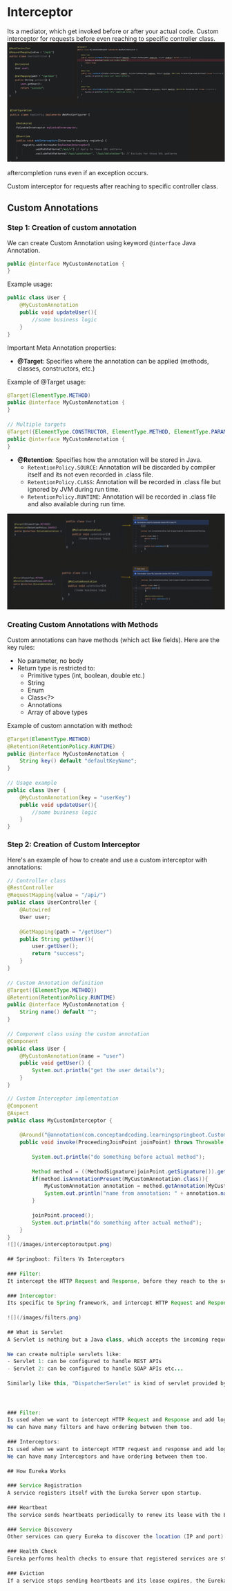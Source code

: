 # Interceptor
Its a mediator, which get invoked before or after your actual code.
Custom interceptor for requests before even reaching to specific controller class.
![](/images/interceptor.png)

aftercompletion runs even if an exception occurs.

Custom interceptor for requests after reaching to specific controller class.

## Custom Annotations
### Step 1: Creation of custom annotation

We can create Custom Annotation using keyword `@interface` Java Annotation.

```java
public @interface MyCustomAnnotation {
}
```

Example usage:
```java
public class User {
    @MyCustomAnnotation
    public void updateUser(){
        //some business logic
    }
}
```

Important Meta Annotation properties:
- **@Target**: Specifies where the annotation can be applied (methods, classes, constructors, etc.)

Example of @Target usage:
```java
@Target(ElementType.METHOD)
public @interface MyCustomAnnotation {
}

// Multiple targets
@Target({ElementType.CONSTRUCTOR, ElementType.METHOD, ElementType.PARAMETER, ElementType.FIELD})
public @interface MyCustomAnnotation {
}
```

- **@Retention**: Specifies how the annotation will be stored in Java.
  - `RetentionPolicy.SOURCE`: Annotation will be discarded by compiler itself and its not even recorded in .class file.
  - `RetentionPolicy.CLASS`: Annotation will be recorded in .class file but ignored by JVM during run time.
  - `RetentionPolicy.RUNTIME`: Annotation will be recorded in .class file and also available during run time.

![](/images/interceptors2.png)

### Creating Custom Annotations with Methods

Custom annotations can have methods (which act like fields). Here are the key rules:
- No parameter, no body
- Return type is restricted to:
  - Primitive types (int, boolean, double etc.)
  - String
  - Enum
  - Class<?>
  - Annotations
  - Array of above types

Example of custom annotation with method:
```java
@Target(ElementType.METHOD)
@Retention(RetentionPolicy.RUNTIME)
public @interface MyCustomAnnotation {
    String key() default "defaultKeyName";
}

// Usage example
public class User {
    @MyCustomAnnotation(key = "userKey")
    public void updateUser(){
        //some business logic
    }
}
```

### Step 2: Creation of Custom Interceptor

Here's an example of how to create and use a custom interceptor with annotations:

```java
// Controller class
@RestController
@RequestMapping(value = "/api/")
public class UserController {
    @Autowired
    User user;

    @GetMapping(path = "/getUser")
    public String getUser(){
        user.getUser();
        return "success";
    }
}

// Custom Annotation definition
@Target({ElementType.METHOD})
@Retention(RetentionPolicy.RUNTIME)
public @interface MyCustomAnnotation {
    String name() default "";
}

// Component class using the custom annotation
@Component
public class User {
    @MyCustomAnnotation(name = "user")
    public void getUser() {
        System.out.println("get the user details");
    }
}
```

```java
// Custom Interceptor implementation
@Component
@Aspect
public class MyCustomInterceptor {
    
    @Around("@annotation(com.conceptandcoding.learningspringboot.CustomInterceptor.MyCustomAnnotation)") //pointcut expression
    public void invoke(ProceedingJoinPoint joinPoint) throws Throwable { //advice
        
        System.out.println("do something before actual method");
        
        Method method = ((MethodSignature)joinPoint.getSignature()).getMethod();
        if(method.isAnnotationPresent(MyCustomAnnotation.class)){
            MyCustomAnnotation annotation = method.getAnnotation(MyCustomAnnotation.class);
            System.out.println("name from annotation: " + annotation.name());
        }
        
        joinPoint.proceed();
        System.out.println("do something after actual method");
    }
}
![](/images/interceptoroutput.png)

## Springboot: Filters Vs Interceptors

### Filter:
It intercept the HTTP Request and Response, before they reach to the servlet.

### Interceptor:
Its specific to Spring framework, and intercept HTTP Request and Response, before they reach to the Controller.

![](/images/filters.png)

## What is Servlet
A Servlet is nothing but a Java class, which accepts the incoming request, process it and returns the response.

We can create multiple servlets like:
- Servlet 1: can be configured to handle REST APIs
- Servlet 2: can be configured to handle SOAP APIs etc...

Similarly like this, "DispatcherServlet" is kind of servlet provided by spring, and by default its configured to handle all APIs "/*".



### Filter:
Is used when we want to intercept HTTP Request and Response and add logic agnostic of the underlying servlets.
We can have many filters and have ordering between them too.

### Interceptors:
Is used when we want to intercept HTTP request and response and add logic specific to a particular servlet.
We can have many Interceptors and have ordering between them too.

## How Eureka Works

### Service Registration
A service registers itself with the Eureka Server upon startup.

### Heartbeat
The service sends heartbeats periodically to renew its lease with the Eureka Server.

### Service Discovery
Other services can query Eureka to discover the location (IP and port) of the registered service.

### Health Check
Eureka performs health checks to ensure that registered services are still healthy.

### Eviction
If a service stops sending heartbeats and its lease expires, the Eureka Server evicts it from the registry.
